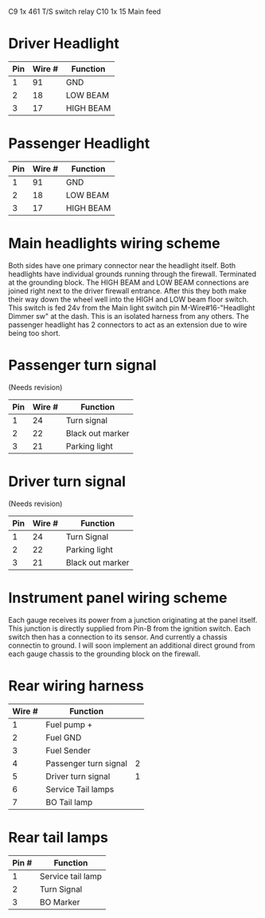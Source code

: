     
C9 1x 461 T/S switch relay
C10 1x 15 Main feed

# Driver Headlight

| Pin | Wire # | Function  |
| --- | ------ | --------- |
| 1   | 91     | GND       |
| 2   | 18     | LOW BEAM  |
| 3   | 17     | HIGH BEAM |

# Passenger Headlight

| Pin | Wire # | Function  |
| --- | ------ | --------- |
| 1   | 91     | GND       |
| 2   | 18     | LOW BEAM  |
| 3   | 17     | HIGH BEAM |
# Main headlights wiring scheme
Both sides have one primary connector near the headlight itself.  Both headlights have individual grounds running through the firewall.  Terminated at the grounding block.  The HIGH BEAM and LOW BEAM connections are joined right next to the driver firewall entrance.  After this they both make their way down the wheel well into the HIGH and LOW beam floor switch.  This switch is fed 24v from the Main light switch pin M-Wire#16-"Headlight Dimmer sw" at the dash.  This is an isolated harness from any others.  The passenger headlight has 2 connectors to act as an extension due to wire being too short.

# Passenger turn signal
(Needs revision)

| Pin | Wire # | Function         |
| --- | ------ | ---------------- |
| 1   | 24     | Turn signal      |
| 2   | 22     | Black out marker |
| 3   | 21     | Parking light    |
# Driver turn signal
(Needs revision)

| Pin | Wire # | Function         |
| --- | ------ | ---------------- |
| 1   | 24     | Turn Signal      |
| 2   | 22     | Parking light    |
| 3   | 21     | Black out marker |


# Instrument panel wiring scheme
Each gauge receives its power from a junction originating at the panel itself.  This junction is directly supplied from Pin-B from the ignition switch.  Each switch then has a connection to its sensor.  And currently a chassis connectin to ground.  I will soon implement an additional direct ground from each gauge chassis to the grounding block on the firewall.


# Rear wiring harness

| Wire # | Function              |     |
| ------ | --------------------- | --- |
| 1      | Fuel pump +           |     |
| 2      | Fuel GND              |     |
| 3      | Fuel Sender           |     |
| 4      | Passenger turn signal | 2   |
| 5      | Driver turn signal    | 1   |
| 6      | Service Tail lamps    |     |
| 7      | BO Tail lamp          |     |
# Rear tail lamps

| Pin # | Function          |
| ----- | ----------------- |
| 1     | Service tail lamp |
| 2     | Turn Signal       |
| 3     | BO Marker         |
   
